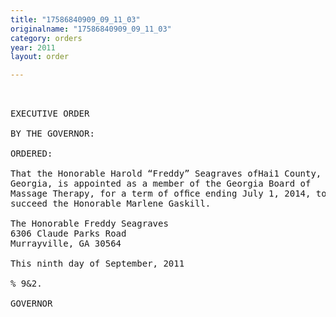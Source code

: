 ```yaml
---
title: "17586840909_09_11_03"
originalname: "17586840909_09_11_03"
category: orders
year: 2011
layout: order

---
```

<pre>
 

EXECUTIVE ORDER

BY THE GOVERNOR:

ORDERED:

That the Honorable Harold “Freddy” Seagraves ofHai1 County,
Georgia, is appointed as a member of the Georgia Board of
Massage Therapy, for a term of ofﬁce ending July 1, 2014, to
succeed the Honorable Marlene Gaskill.

The Honorable Freddy Seagraves
6306 Claude Parks Road
Murrayville, GA 30564

This ninth day of September, 2011

% 9&2.

GOVERNOR

</pre>
